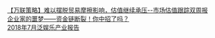  
[【万联策略】难以摆脱贸易摩擦影响，估值继续承压--市场估值跟踪双周报](http://www.dianyue.me/archives/119/pffhdjs3afv6m0gf/)  
[企业家的噩梦——资金链断裂！你中招了吗？](http://www.dianyue.me/archives/159/hj611ubtgajodqcz/)  
[2018年7月泛娱乐产业报告](http://www.dianyue.me/archives/376/lnf4vxqzpczn7d1k/)